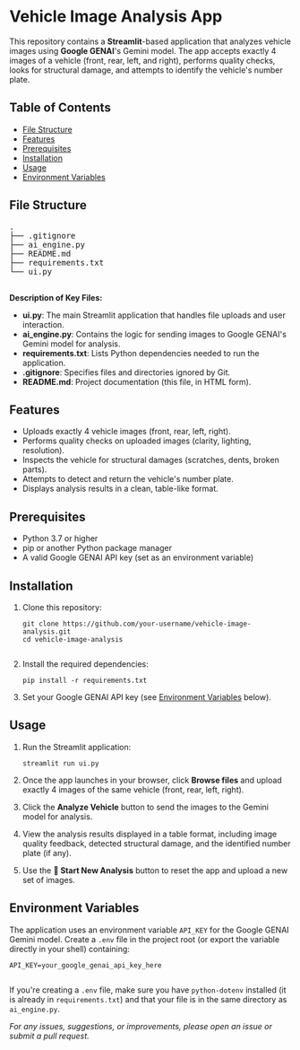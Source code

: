 
<html lang="en">
<body>
  <h1>Vehicle Image Analysis App</h1>
  <p>
    This repository contains a <strong>Streamlit</strong>-based application that analyzes vehicle images using
    <strong>Google GENAI</strong>'s Gemini model. The app accepts exactly 4 images of a vehicle (front, rear, left, and right),
    performs quality checks, looks for structural damage, and attempts to identify the vehicle's number plate.
  </p>

  <h2>Table of Contents</h2>
  <ul>
    <li><a href="#file-structure">File Structure</a></li>
    <li><a href="#features">Features</a></li>
    <li><a href="#prerequisites">Prerequisites</a></li>
    <li><a href="#installation">Installation</a></li>
    <li><a href="#usage">Usage</a></li>
    <li><a href="#environment-variables">Environment Variables</a></li>
  </ul>

  <h2 id="file-structure">File Structure</h2>
  <pre>
.
├── .gitignore
├── ai_engine.py
├── README.md
├── requirements.txt
└── ui.py
  </pre>
  <p>
    <strong>Description of Key Files:</strong>
  </p>
  <ul>
    <li><strong>ui.py</strong>: The main Streamlit application that handles file uploads and user interaction.</li>
    <li><strong>ai_engine.py</strong>: Contains the logic for sending images to Google GENAI's Gemini model for analysis.</li>
    <li><strong>requirements.txt</strong>: Lists Python dependencies needed to run the application.</li>
    <li><strong>.gitignore</strong>: Specifies files and directories ignored by Git.</li>
    <li><strong>README.md</strong>: Project documentation (this file, in HTML form).</li>
  </ul>

  <h2 id="features">Features</h2>
  <ul>
    <li>Uploads exactly 4 vehicle images (front, rear, left, right).</li>
    <li>Performs quality checks on uploaded images (clarity, lighting, resolution).</li>
    <li>Inspects the vehicle for structural damages (scratches, dents, broken parts).</li>
    <li>Attempts to detect and return the vehicle's number plate.</li>
    <li>Displays analysis results in a clean, table-like format.</li>
  </ul>

  <h2 id="prerequisites">Prerequisites</h2>
  <ul>
    <li>Python 3.7 or higher</li>
    <li>pip or another Python package manager</li>
    <li>A valid Google GENAI API key (set as an environment variable)</li>
  </ul>

  <h2 id="installation">Installation</h2>
  <ol>
    <li>
      <p>Clone this repository:</p>
      <pre><code>git clone https://github.com/your-username/vehicle-image-analysis.git
cd vehicle-image-analysis
      </code></pre>
    </li>
    <li>
      <p>Install the required dependencies:</p>
      <pre><code>pip install -r requirements.txt</code></pre>
    </li>
    <li>
      <p>Set your Google GENAI API key (see <a href="#environment-variables">Environment Variables</a> below).</p>
    </li>
  </ol>

  <h2 id="usage">Usage</h2>
  <ol>
    <li>
      <p>Run the Streamlit application:</p>
      <pre><code>streamlit run ui.py</code></pre>
    </li>
    <li>
      <p>
        Once the app launches in your browser, click <strong>Browse files</strong> and upload exactly 4 images of the same
        vehicle (front, rear, left, right).
      </p>
    </li>
    <li>
      <p>
        Click the <strong>Analyze Vehicle</strong> button to send the images to the Gemini model for analysis.
      </p>
    </li>
    <li>
      <p>
        View the analysis results displayed in a table format, including image quality feedback, detected structural damage,
        and the identified number plate (if any).
      </p>
    </li>
    <li>
      <p>
        Use the <strong>🔄 Start New Analysis</strong> button to reset the app and upload a new set of images.
      </p>
    </li>
  </ol>

  <h2 id="environment-variables">Environment Variables</h2>
  <p>
    The application uses an environment variable <code>API_KEY</code> for the Google GENAI Gemini model.
    Create a <code>.env</code> file in the project root (or export the variable directly in your shell) containing:
  </p>
  <pre><code>API_KEY=your_google_genai_api_key_here
  </code></pre>
  <p>
    If you're creating a <code>.env</code> file, make sure you have <code>python-dotenv</code> installed (it is
    already in <code>requirements.txt</code>) and that your file is in the same directory as <code>ai_engine.py</code>.
  </p>

  <p>
    <em>For any issues, suggestions, or improvements, please open an issue or submit a pull request.</em>
  </p>
</body>
</html>
